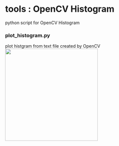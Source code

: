 tools : OpenCV Histogram
===============

python script for OpenCV Histogram <br/>

### plot_histogram.py
plot histgram from text file created by OpenCV <br/>
<image src="https://raw.githubusercontent.com/ohwada/MAC_cpp_Samples/master/OpenCV-Histogram/result/baboon_256_hist_plot.png" width="300" /><br/>

